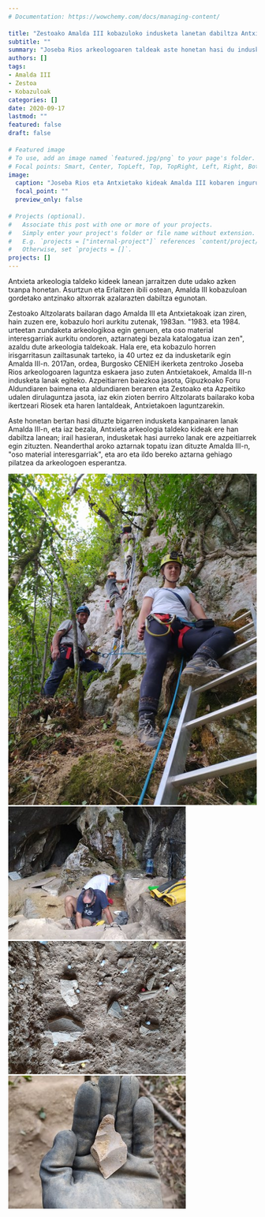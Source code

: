 ```yaml
---
# Documentation: https://wowchemy.com/docs/managing-content/

title: "Zestoako Amalda III kobazuloko indusketa lanetan dabiltza Antxietakoak"
subtitle: ""
summary: "Joseba Rios arkeologoaren taldeak aste honetan hasi du indusketa kanpaina bertan eta Azpeitiko arkeologi taldekoak ere ari dira parte hartzen, Neanderthal garaiko aztarnen bila."
authors: []
tags: 
- Amalda III
- Zestoa
- Kobazuloak
categories: []
date: 2020-09-17
lastmod: ""
featured: false
draft: false

# Featured image
# To use, add an image named `featured.jpg/png` to your page's folder.
# Focal points: Smart, Center, TopLeft, Top, TopRight, Left, Right, BottomLeft, Bottom, BottomRight.
image:
  caption: "Joseba Rios eta Antxietako kideak Amalda III kobaren inguruetan"
  focal_point: ""
  preview_only: false

# Projects (optional).
#   Associate this post with one or more of your projects.
#   Simply enter your project's folder or file name without extension.
#   E.g. `projects = ["internal-project"]` references `content/project/deep-learning/index.md`.
#   Otherwise, set `projects = []`.
projects: []
---
```


Antxieta arkeologia taldeko kideek lanean jarraitzen dute udako azken txanpa honetan. Asurtzun eta Erlaitzen ibili ostean, Amalda III kobazuloan gordetako antzinako altxorrak azalarazten dabiltza egunotan.

Zestoako Altzolarats bailaran dago Amalda III eta Antxietakoak izan ziren, hain zuzen ere, kobazulo hori aurkitu zutenak, 1983an. "1983. eta 1984. urteetan zundaketa arkeologikoa egin genuen, eta oso material interesgarriak aurkitu ondoren, aztarnategi bezala katalogatua izan zen", azaldu dute arkeologia taldekoak. Hala ere, eta kobazulo horren irisgarritasun zailtasunak tarteko, ia 40 urtez ez da indusketarik egin Amalda III-n. 2017an, ordea, Burgosko CENIEH ikerketa zentroko Joseba Rios arkeologoaren laguntza eskaera jaso zuten Antxietakoek, Amalda III-n indusketa lanak egiteko. Azpeitiarren baiezkoa jasota, Gipuzkoako Foru Aldundiaren baimena eta aldundiaren beraren eta Zestoako eta Azpeitiko udalen dirulaguntza jasota, iaz ekin zioten berriro Altzolarats bailarako koba ikertzeari Riosek eta haren lantaldeak, Antxietakoen laguntzarekin.

Aste honetan bertan hasi dituzte bigarren indusketa kanpainaren lanak Amalda III-n, eta iaz bezala, Antxieta arkeologia taldeko kideak ere han dabiltza lanean; irail hasieran, indusketak hasi aurreko lanak ere azpeitiarrek egin zituzten. Neanderthal aroko aztarnak topatu izan dituzte Amalda III-n, "oso material interesgarriak", eta aro eta ildo bereko aztarna gehiago pilatzea da arkeologoen esperantza.

![Amalda III](media/1.jpg)
![Amalda III](media/2.jpg)
![Amalda III](media/3.jpg)
![Amalda III](media/4.jpg)
